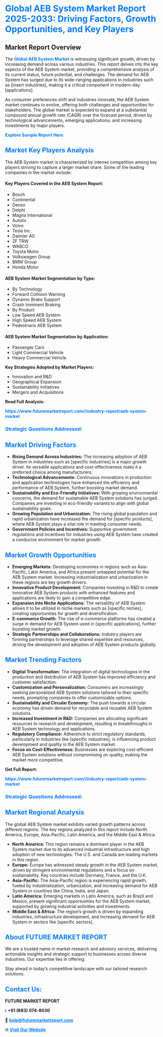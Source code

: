 <h1 style="color: #007BFF;">Global AEB System Market Report 2025-2033: Driving Factors, Growth Opportunities, and Key Players</h1>

<section id="overview">
<h2>Market Report Overview</h2>
<p>The <a href="https://www.futuremarketreport.com//industry-report/aeb-system-market" style="color: #007BFF; text-decoration: none;"><strong>Global AEB System Market</strong></a> is witnessing significant growth, driven by increasing demand across various industries. This report delves into the key aspects of the AEB System market, providing a comprehensive analysis of its current status, future potential, and challenges. The demand for AEB System has surged due to its wide-ranging applications in industries such as [insert industries], making it a critical component in modern-day [applications].</p>
<p>As consumer preferences shift and industries innovate, the AEB System market continues to evolve, offering both challenges and opportunities for stakeholders. The global market is expected to expand at a substantial compound annual growth rate (CAGR) over the forecast period, driven by technological advancements, emerging applications, and increasing investments by major players.</p>
</section>

<section id="overview">
<p><a href="https://www.futuremarketreport.com//request-sample/reportId=91132" style="color: #007BFF; text-decoration: none;"><strong>Explore Sample Report Here</strong></a></p>
</section>

<section id="key-players">
<h2 style="color: #007BFF;">Market Key Players Analysis</h2>
<p>The AEB System market is characterized by intense competition among key players striving to capture a larger market share. Some of the leading companies in the market include:</p>
<h4>Key Players Covered in the AEB System Report:</h4>
<ul><li>Bosch</li><li>Continental</li><li>Denso</li><li>Delphi</li><li>Magna International</li><li>Autoliv</li><li>Volvo</li><li>Tesla Inc</li><li>Daimler AG</li><li>ZF TRW</li><li>WABCO</li><li>Toyota Motor</li><li>Volkswagen Group</li><li>BMW Group</li><li>Honda Motor</li></ul>
<h4>AEB System Market Segmentation by Type:</h4>
<ul><li>By Technology</li><li>Forward Collision Warning</li><li>Dynamic Brake Support</li><li>Crash Imminent Braking</li><li>By Product</li><li>Low Speed AEB System</li><li>High Speed AEB System</li><li>Pedestrians AEB System</li></ul>

<h4>AEB System Market Segmentation by Application:</h4>
<ul><li>Passenger Cars</li><li>Light Commercial Vehicle</li><li>Heavy Commercial Vehicle</li></ul>
<p><strong>Key Strategies Adopted by Market Players:</strong></p>
<ul>
<li>Innovation and R&D</li>
<li>Geographical Expansion</li>
<li>Sustainability Initiatives</li>
<li>Mergers and Acquisitions</li>
</ul>
</section>

<section>
<p><strong>Read Full Analysis: </strong></p><a href="https://www.futuremarketreport.com//industry-report/aeb-system-market" style="color: #007BFF; text-decoration: none;"><strong>https://www.futuremarketreport.com//industry-report/aeb-system-market</strong></a>
<h3 style="color: #007BFF;">Strategic Questions Addressed:</h3>
</section>

<section id="driving-factors">
<h2 style="color: #007BFF;">Market Driving Factors</h2>
<ul>
<li><strong>Rising Demand Across Industries:</strong> The increasing adoption of AEB System in industries such as [specific industries] is a major growth driver. Its versatile applications and cost-effectiveness make it a preferred choice among manufacturers.</li>
<li><strong>Technological Advancements:</strong> Continuous innovations in production and application technologies have enhanced the efficiency and performance of AEB System, further boosting market demand.</li>
<li><strong>Sustainability and Eco-Friendly Initiatives:</strong> With growing environmental concerns, the demand for sustainable AEB System solutions has surged. Companies are investing in eco-friendly variants to align with global sustainability goals.</li>
<li><strong>Growing Population and Urbanization:</strong> The rising global population and rapid urbanization have increased the demand for [specific products], where AEB System plays a vital role in meeting consumer needs.</li>
<li><strong>Government Policies and Incentives:</strong> Supportive government regulations and incentives for industries using AEB System have created a conducive environment for market growth.</li>
</ul>
</section>

<section id="growth-opportunities">
<h2 style="color: #007BFF;">Market Growth Opportunities</h2>
<ul>
<li><strong>Emerging Markets:</strong> Developing economies in regions such as Asia-Pacific, Latin America, and Africa present untapped potential for the AEB System market. Increasing industrialization and urbanization in these regions are key growth drivers.</li>
<li><strong>Innovative Product Development:</strong> Companies investing in R&D to create innovative AEB System products with enhanced features and applications are likely to gain a competitive edge.</li>
<li><strong>Expansion into Niche Applications:</strong> The versatility of AEB System allows it to be utilized in niche markets such as [specific niches], creating opportunities for growth and diversification.</li>
<li><strong>E-commerce Growth:</strong> The rise of e-commerce platforms has created a surge in demand for AEB System used in [specific applications], further boosting market growth.</li>
<li><strong>Strategic Partnerships and Collaborations:</strong> Industry players are forming partnerships to leverage shared expertise and resources, driving the development and adoption of AEB System products globally.</li>
</ul>
</section>

<section id="trending-factors">
<h2 style="color: #007BFF;">Market Trending Factors</h2>
<ul>
<li><strong>Digital Transformation:</strong> The integration of digital technologies in the production and distribution of AEB System has improved efficiency and customer satisfaction.</li>
<li><strong>Customization and Personalization:</strong> Consumers are increasingly seeking personalized AEB System solutions tailored to their specific needs, prompting companies to offer customizable options.</li>
<li><strong>Sustainability and Circular Economy:</strong> The push towards a circular economy has driven demand for recyclable and reusable AEB System solutions.</li>
<li><strong>Increased Investment in R&D:</strong> Companies are allocating significant resources to research and development, resulting in breakthroughs in AEB System technology and applications.</li>
<li><strong>Regulatory Compliance:</strong> Adherence to strict regulatory standards, particularly in industries like [specific industries], is influencing product development and quality in the AEB System market.</li>
<li><strong>Focus on Cost-Effectiveness:</strong> Businesses are exploring cost-efficient AEB System solutions without compromising on quality, making the market more competitive.</li>
</ul>
</section>

<section>
<p><strong>Get Full Report: </strong></p><a href="https://www.futuremarketreport.com//industry-report/aeb-system-market" style="color: #007BFF; text-decoration: none;"><strong>https://www.futuremarketreport.com//industry-report/aeb-system-market</strong></a>
<h3 style="color: #007BFF;">Strategic Questions Addressed:</h3>
</section>


<section id="regional-analysis">
<h2 style="color: #007BFF;">Market Regional Analysis</h2>
<p>The global AEB System market exhibits varied growth patterns across different regions. The key regions analyzed in this report include North America, Europe, Asia-Pacific, Latin America, and the Middle East & Africa:</p>
<ul>
<li><strong>North America:</strong> This region remains a dominant player in the AEB System market due to its advanced industrial infrastructure and high adoption of new technologies. The U.S. and Canada are leading markets in this region.</li>
<li><strong>Europe:</strong> Europe has witnessed steady growth in the AEB System market, driven by stringent environmental regulations and a focus on sustainability. Key countries include Germany, France, and the U.K.</li>
<li><strong>Asia-Pacific:</strong> The Asia-Pacific region is experiencing rapid growth, fueled by industrialization, urbanization, and increasing demand for AEB System in countries like China, India, and Japan.</li>
<li><strong>Latin America:</strong> Emerging markets in Latin America, such as Brazil and Mexico, present significant opportunities for the AEB System market, supported by growing industrial activities and investments.</li>
<li><strong>Middle East & Africa:</strong> The region’s growth is driven by expanding industries, infrastructure development, and increasing demand for AEB System in sectors like [specific sectors].</li>
</ul>
</section>

<footer>
<h2 style="color: #007BFF;">About FUTURE MARKET REPORT</h2>
<p>We are a trusted name in market research and advisory services, delivering actionable insights and strategic support to businesses across diverse industries. Our expertise lies in offering:</p>

<p>Stay ahead in today’s competitive landscape with our tailored research solutions.</p>

<h2 style="color: #007BFF;">Contact Us:</h2>
<p><strong>FUTURE MARKET REPORT</strong></p>
<p>📞 <strong>+91 (883) 074-8030</strong></p>
<p>📧 <strong><a href="mailto:help@futuremarketreport.com" style="color: #007BFF;">help@futuremarketreport.com</a></strong></p>
<p>🌐 <strong><a href="https://www.futuremarketreport.com/" style="color: #007BFF;">Visit Our Website</a></strong></p>
</footer>